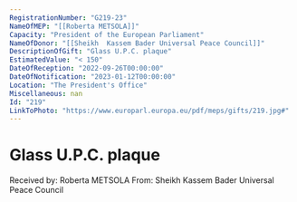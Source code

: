 ```yaml
---
RegistrationNumber: "G219-23"
NameOfMEP: "[[Roberta METSOLA]]"
Capacity: "President of the European Parliament"
NameOfDonor: "[[Sheikh  Kassem Bader Universal Peace Council]]"
DescriptionOfGift: "Glass U.P.C. plaque"
EstimatedValue: "< 150"
DateOfReception: "2022-09-26T00:00:00"
DateOfNotification: "2023-01-12T00:00:00"
Location: "The President's Office"
Miscellaneous: nan
Id: "219"
LinkToPhoto: "https://www.europarl.europa.eu/pdf/meps/gifts/219.jpg#"
---
```


# Glass U.P.C. plaque

Received by: Roberta METSOLA
From: Sheikh  Kassem Bader Universal Peace Council
